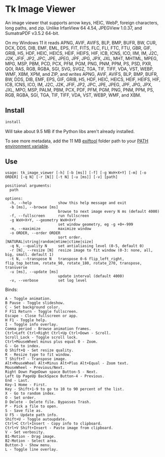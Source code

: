 # Tk Image Viewer

An image viewer that supports arrow keys, HEIC, WebP, foreign characters, long paths, and zip. Unlike IrfanView 64 4.54, JPEGView 1.0.37, and SumatraPDF v3.5.2 64-bit.

On my Windows 11 it reads APNG, AVIF, AVIFS, BLP, BMP, BUFR, BW, CUR, DCX, DDS, DIB, EMF, EML, EPS, FIT, FITS, FLC, FLI, FTC, FTU, GBR, GIF, GRIB, H5, HDF, HEIC, HEICS, HEIF, HEIFS, HIF, ICB, ICNS, ICO, IIM, IM, J2C, J2K, JFIF, JP2, JPC, JPE, JPEG, JPF, JPG, JPX, JXL, MHT, MHTML, MPEG, MPG, MSP, PBM, PCD, PCX, PFM, PGM, PNG, PNM, PPM, PS, PSD, PXR, QOI, RAS, RGB, RGBA, SGI, SVG, SVGZ, TGA, TIF, TIFF, VDA, VST, WEBP, WMF, XBM, XPM, and ZIP, and writes APNG, AVIF, AVIFS, BLP, BMP, BUFR, BW, DDS, DIB, EMF, EPS, GIF, GRIB, H5, HDF, HEIC, HEICS, HEIF, HEIFS, HIF, ICB, ICNS, ICO, IM, J2C, J2K, JFIF, JP2, JPC, JPE, JPEG, JPF, JPG, JPX, JXL, MPO, MSP, PALM, PBM, PCX, PDF, PFM, PGM, PNG, PNM, PPM, PS, RGB, RGBA, SGI, TGA, TIF, TIFF, VDA, VST, WEBP, WMF, and XBM.

## Install

```cmd
install
```

Will take about 9.5 MB if the Python libs aren't already installed.

To see more metadata, add the 11 MB [exiftool](https://exiftool.org/) folder path to your [PATH environment variable](https://www3.ntu.edu.sg/home/ehchua/programming/howto/Environment_Variables.html).

## Use

```pre
usage: tk_image_viewer [-h] [-b [ms]] [-f] [-g WxH+X+Y] [-m] [-o ORDER] [-q N] [-r [N]] [-t N] [-u [ms]] [-v] [path]

positional arguments:
  path

options:
  -h, --help            show this help message and exit
  -b [ms], --browse [ms]
                        browse to next image every N ms (default 4000)
  -f, --fullscreen      run fullscreen
  -g WxH+X+Y, --geometry WxH+X+Y
                        set window geometry, eg -g +0+-999
  -m, --maximize        maximize window
  -o ORDER, --order ORDER
                        sort order. [NATURAL|string|random|mtime|ctime|size]
  -q N, --quality N     set antialiasing level (0-5, default 0)
  -r [N], --resize [N]  resize image to fit window (0-3: none, all, big, small. default 1)
  -t N, --transpose N   transpose 0-6 flip_left_right, flip_top_bottom, rotate_90, rotate_180, rotate_270, transpose, transverse
  -u [ms], --update [ms]
                        update interval (default 4000)
  -v, --verbose         set log level
```

Binds:

```pre
A - Toggle animation.
B Pause - Toggle slideshow.
C - Set background color.
F F11 Return - Toggle fullscreen.
Escape - Close fullscreen or app.
H F1 - Toggle help.
I - Toggle info overlay.
Comma period - Browse animation frames.
Ctrl+Left Ctrl+Right Ctrl+Up Ctrl+Down - Scroll.
Scroll_Lock - Toggle scroll lock.
Ctrl+MouseWheel minus plus equal 0 - Zoom.
G - Go to index.
Q Shift+Q - Set resize quality.
R - Resize type to fit window.
T Shift+T - Transpose image.
Alt+MouseWheel Alt+Minus Alt+Plus Alt+Equal - Zoom text.
MouseWheel - Previous/Next.
Right Down PageDown space Button-5 - Next.
Left Up PageUp BackSpace Button-4 - Previous.
End - Last.
Key-1 Home - First.
Key - Shift+1-9 to go to 10 to 90 percent of the list.
X - Go to random index.
O - Set order.
D Delete - Delete file. Bypasses Trash.
P - Pick a file to open.
S - Save file as.
U F5 - Update path info.
Shift+U - Toggle autoupdate.
Ctrl+C Ctrl+Insert - Copy info to clipboard.
Ctrl+V Shift+Insert - Paste image from clipboard.
V - Set verbosity.
B1-Motion - Drag image.
B2-Motion - Select area.
Button-3 - Show menu.
L - Toggle line overlay.
```
